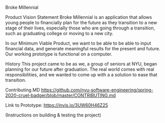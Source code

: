 Broke Millennial

Product Vision Statement
Broke Millennial is an application that allows young people to financially plan for the future as they transition to a new stage of their lives, especially those who are going through a transition, such as graduating college or moving to a new city. 

In our Minimum Viable Product, we want to be able to be able to input financial data, and generate meaningful results for the present and future. Our working prototype is functional on a computer.

History
This project came to be as we, a group of seniors at NYU, began planning for our future after graduation. The real world comes with real responsibilities, and we wanted to come up with a a solution to ease that transition. 


Contributing.MD
https://github.com/nyu-software-engineering/spring-2020-cruel-badger/blob/master/CONTRIBUTING.md

Link to Prototype:
https://invis.io/3UW60H46Z25

(Instructions on building & testing the project)
